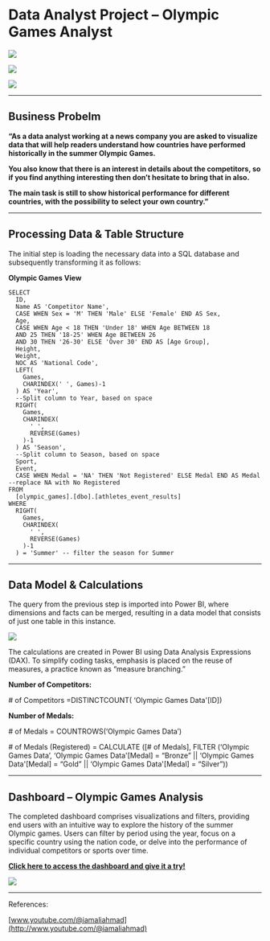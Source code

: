 
Data Analyst Project – Olympic Games Analyst
============================================

![](https://ningjoanne.files.wordpress.com/2024/03/pbi-snap.png?w=750)

![](https://ningjoanne.files.wordpress.com/2024/03/sql-snap.png?w=1024)

![](https://ningjoanne.files.wordpress.com/2024/03/data-model.png?w=1024)

* * *

Business Probelm
----------------

**“As a data analyst working at a news company you are asked to visualize data that will help readers understand how countries have performed historically in the summer Olympic Games.**

**You also know that there is an interest in details about the competitors, so if you find anything interesting then don’t hesitate to bring that in also.**

**The main task is still to show historical performance for different countries, with the possibility to select your own country.”**

* * *

Processing Data & Table Structure
---------------------------------

The initial step is loading the necessary data into a SQL database and subsequently transforming it as follows:

**Olympic Games View**

    SELECT 
      ID, 
      Name AS 'Competitor Name', 
      CASE WHEN Sex = 'M' THEN 'Male' ELSE 'Female' END AS Sex, 
      Age, 
      CASE WHEN Age < 18 THEN 'Under 18' WHEN Age BETWEEN 18 
      AND 25 THEN '18-25' WHEN Age BETWEEN 26 
      AND 30 THEN '26-30' ELSE 'Over 30' END AS [Age Group], 
      Height, 
      Weight, 
      NOC AS 'National Code', 
      LEFT(
        Games, 
        CHARINDEX(' ', Games)-1
      ) AS 'Year', 
      --Split column to Year, based on space
      RIGHT(
        Games, 
        CHARINDEX(
          ' ', 
          REVERSE(Games)
        )-1
      ) AS 'Season', 
      --Split column to Season, based on space
      Sport, 
      Event, 
      CASE WHEN Medal = 'NA' THEN 'Not Registered' ELSE Medal END AS Medal --replace NA with No Registered
    FROM 
      [olympic_games].[dbo].[athletes_event_results] 
    WHERE 
      RIGHT(
        Games, 
        CHARINDEX(
          ' ', 
          REVERSE(Games)
        )-1
      ) = 'Summer' -- filter the season for Summer

* * *

Data Model & Calculations
-------------------------

The query from the previous step is imported into Power BI, where dimensions and facts can be merged, resulting in a data model that consists of just one table in this instance.

![](https://ningjoanne.files.wordpress.com/2024/04/data-model-corp.png?w=888)

The calculations are created in Power BI using Data Analysis Expressions (DAX). To simplify coding tasks, emphasis is placed on the reuse of measures, a practice known as “measure branching.”

**Number of Competitors:**

\# of Competitors =DISTINCTCOUNT( ‘Olympic Games Data'\[ID\])

**Number of Medals:**

\# of Medals = COUNTROWS(‘Olympic Games Data’)

\# of Medals (Registered) = CALCULATE (\[# of Medals\], FILTER (‘Olympic Games Data’, ‘Olympic Games Data'\[Medal\] = “Bronze” || ‘Olympic Games Data'\[Medal\] = “Gold” || ‘Olympic Games Data'\[Medal\] = “Silver”))

* * *

Dashboard – Olympic Games Analysis
----------------------------------

The completed dashboard comprises visualizations and filters, providing end users with an intuitive way to explore the history of the summer Olympic games. Users can filter by period using the year, focus on a specific country using the nation code, or delve into the performance of individual competitors or sports over time.

**[Click here to access the dashboard and give it a try!](https://app.powerbi.com/view?r=eyJrIjoiYWNiMGM0MmEtMWQ5ZC00OWIzLWI4NTktNjZkYzEwMjY0MTdhIiwidCI6Ijg5NGIzZjE2LTg2MTMtNDljZS05MzZjLTc5ZGYxMjY2M2ViNiJ9)**

[![](https://ningjoanne.files.wordpress.com/2024/03/pbi-snap.png?w=750)](https://app.powerbi.com/view?r=eyJrIjoiYWNiMGM0MmEtMWQ5ZC00OWIzLWI4NTktNjZkYzEwMjY0MTdhIiwidCI6Ijg5NGIzZjE2LTg2MTMtNDljZS05MzZjLTc5ZGYxMjY2M2ViNiJ9)

* * *

References:

[www.youtube.com/@iamaliahmad](http://www.youtube.com/@iamaliahmad)

